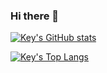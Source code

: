 ### Hi there 👋

<!--
**Key-CN/Key-CN** is a ✨ _special_ ✨ repository because its `README.md` (this file) appears on your GitHub profile.

Here are some ideas to get you started:

- 🔭 I’m currently working on ...
- 🌱 I’m currently learning ...
- 👯 I’m looking to collaborate on ...
- 🤔 I’m looking for help with ...
- 💬 Ask me about ...
- 📫 How to reach me: ...
- 😄 Pronouns: ...
- ⚡ Fun fact: ...
-->

[![Key's GitHub stats](https://github-readme-stats.vercel.app/api?username=Key-CN&show_icons=true&include_all_commits=true&count_private=true&&show_icons=true&theme=dark)
](https://github.com/Key-CN)

[![Key's Top Langs](https://github-readme-stats.vercel.app/api/top-langs/?username=Key-CN&hide=css,html&layout=compact&card_width=450&theme=dark)](https://github.com/Key-CN?tab=repositories)
